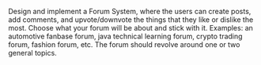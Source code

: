 Design and implement a Forum System, where the users can create posts, add
comments, and upvote/downvote the things that they like or dislike the most.
Choose what your forum will be about and stick with it. Examples: an automotive
fanbase forum, java technical learning forum, crypto trading forum, fashion forum,
etc. The forum should revolve around one or two general topics.
